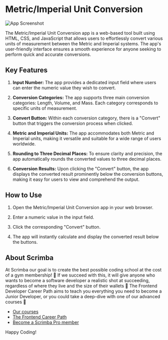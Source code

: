 # Metric/Imperial Unit Conversion

![App Screenshot](https://i.ibb.co/xFRsgg1/Metric-Imperial-Unit-Conversion.png)

The Metric/Imperial Unit Conversion app is a web-based tool built using HTML, CSS, and JavaScript that allows users to effortlessly convert various units of measurement between the Metric and Imperial systems. The app's user-friendly interface ensures a smooth experience for anyone seeking to perform quick and accurate conversions.

## Key Features

1. **Input Number:** The app provides a dedicated input field where users can enter the numeric value they wish to convert.

2. **Conversion Categories:** The app supports three main conversion categories: Length, Volume, and Mass. Each category corresponds to specific units of measurement.

3. **Convert Button:** Within each conversion category, there is a "Convert" button that triggers the conversion process when clicked.

4. **Metric and Imperial Units:** The app accommodates both Metric and Imperial units, making it versatile and suitable for a wide range of users worldwide.

5. **Rounding to Three Decimal Places:** To ensure clarity and precision, the app automatically rounds the converted values to three decimal places.

6. **Conversion Results:** Upon clicking the "Convert" button, the app displays the converted result prominently below the conversion buttons, making it easy for users to view and comprehend the output.

## How to Use

1. Open the Metric/Imperial Unit Conversion app in your web browser.

2. Enter a numeric value in the input field.

3. Click the corresponding "Convert" button.

4. The app will instantly calculate and display the converted result below the buttons.

## About Scrimba

At Scrimba our goal is to create the best possible coding school at the cost of a gym membership! 💜
If we succeed with this, it will give anyone who wants to become a software developer a realistic shot at succeeding, regardless of where they live and the size of their wallets 🎉
The Frontend Developer Career Path aims to teach you everything you need to become a Junior Developer, or you could take a deep-dive with one of our advanced courses 🚀

- [Our courses](https://scrimba.com/allcourses)
- [The Frontend Career Path](https://scrimba.com/learn/frontend)
- [Become a Scrimba Pro member](https://scrimba.com/pricing)

Happy Coding!

